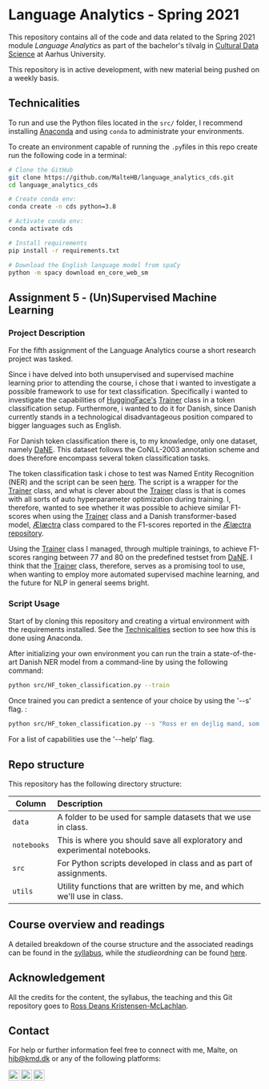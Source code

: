 # Language Analytics - Spring 2021

This repository contains all of the code and data related to the Spring 2021 module _Language Analytics_ as part of the bachelor's tilvalg in [Cultural Data Science](https://bachelor.au.dk/en/supplementary-subject/culturaldatascience/) at Aarhus University.

This repository is in active development, with new material being pushed on a weekly basis. 

## Technicalities

To run and use the Python files located in the `src/` folder, I recommend installing [Anaconda](https://docs.anaconda.com/anaconda/install/) and using `conda` to administrate your environments. 

To create an environment capable of running the `.py`files in this repo create run the following code in a terminal:

```bash
# Clone the GitHub
git clone https://github.com/MalteHB/language_analytics_cds.git
cd language_analytics_cds 

# Create conda env:
conda create -n cds python=3.8

# Activate conda env:
conda activate cds

# Install requirements
pip install -r requirements.txt

# Download the English language model from spaCy
python -m spacy download en_core_web_sm

```

## Assignment 5 - (Un)Supervised Machine Learning

### Project Description
For the fifth assignment of the Language Analytics course a short research project was tasked. 

Since i have delved into both unsupervised and supervised machine learning prior to attending the course, i chose that i wanted to investigate a possible framework to use for text classification. Specifically i wanted to investigate the capabilities of [HuggingFace's](https://huggingface.co/) [Trainer](https://huggingface.co/transformers/main_classes/trainer.html) class in a token classification setup. Furthermore, i wanted to do it for Danish, since Danish currently stands in a  technological disadvantageous position compared to bigger languages such as English. 

For Danish token classification there is, to my knowledge, only one dataset, namely [DaNE](https://www.aclweb.org/anthology/2020.lrec-1.565/). This dataset follows the CoNLL-2003 annotation scheme and does therefore encompass several token classification tasks. 

The token classification task i chose to test was Named Entity Recognition (NER) and the script can be seen [here](src/HF_token_classification.py). The script is a wrapper for the [Trainer](https://huggingface.co/transformers/main_classes/trainer.html) class, and what is clever about the [Trainer](https://huggingface.co/transformers/main_classes/trainer.html) class is that is comes with all sorts of auto hyperparameter optimization during training. I, therefore, wanted to see whether it was possible to achieve similar F1-scores when using the [Trainer](https://huggingface.co/transformers/main_classes/trainer.html) class and a Danish transformer-based model, [Ælæctra](https://github.com/MalteHB/-l-ctra) class compared to the F1-scores reported in the [Ælæctra repository](https://github.com/MalteHB/-l-ctra). 

Using the [Trainer](https://huggingface.co/transformers/main_classes/trainer.html) class I managed, through multiple trainings, to achieve F1-scores ranging between 77 and 80 on the predefined testset from [DaNE](https://www.aclweb.org/anthology/2020.lrec-1.565/). I think that the [Trainer](https://huggingface.co/transformers/main_classes/trainer.html) class, therefore, serves as a promising tool to use, when wanting to employ more automated supervised machine learning, and the future for NLP in general seems bright. 

### Script Usage
Start of by cloning this repository and creating a virtual environment with the requirements installed. See the [Technicalities](##Technicalities) section to see how this is done using Anaconda.

After initializing your own environment you can run the train a state-of-the-art Danish NER model from a command-line by using the following command:

```bash
python src/HF_token_classification.py --train
```

Once trained you can predict a sentence of your choice by using the '--s' flag. :

```bash
python src/HF_token_classification.py --s "Ross er en dejlig mand, som kommer fra Skotland, og underviser på Aarhus Universitet."
```

For a list of capabilities use the '--help' flag.
## Repo structure

This repository has the following directory structure:

| Column | Description|
|--------|:-----------|
```data```| A folder to be used for sample datasets that we use in class.
```notebooks``` | This is where you should save all exploratory and experimental notebooks.
```src``` | For Python scripts developed in class and as part of assignments.
```utils``` | Utility functions that are written by me, and which we'll use in class.

## Course overview and readings

A detailed breakdown of the course structure and the associated readings can be found in the [syllabus](syllabus.md), while the _studieordning_ can be found [here](https://eddiprod.au.dk/EDDI/webservices/DokOrdningService.cfc?method=visGodkendtOrdning&dokOrdningId=15952&sprog=en).

## Acknowledgement

All the credits for the content, the syllabus, the teaching and this Git repository goes to [Ross Deans Kristensen-McLachlan](https://pure.au.dk/portal/en/persons/ross-deans-kristensenmclachlan(29ad140e-0785-4e07-bdc1-8af12f15856c).html). 

## Contact

For help or further information feel free to connect with me, Malte, on [hjb@kmd.dk](mailto:hjb@kmd.dk?subject=[GitHub]%20Language%20Analytics%20Cultural%20Data%20Science) or any of the following platforms:

[<img align="left" alt="MalteHB | Twitter" width="22px" src="https://cdn.jsdelivr.net/npm/simple-icons@v3/icons/twitter.svg" />][twitter]
[<img align="left" alt="MalteHB | LinkedIn" width="22px" src="https://cdn.jsdelivr.net/npm/simple-icons@v3/icons/linkedin.svg" />][linkedin]
[<img align="left" alt="MalteHB | Instagram" width="22px" src="https://cdn.jsdelivr.net/npm/simple-icons@v3/icons/instagram.svg" />][instagram]

<br />

</details>

[twitter]: https://twitter.com/malteH_B
[instagram]: https://www.instagram.com/maltemusen/
[linkedin]: https://www.linkedin.com/in/malte-h%C3%B8jmark-bertelsen-9a618017b/

